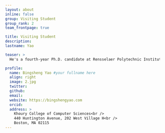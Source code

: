 ```yaml
---
layout: about
inline: false
group: Visiting Student
group_rank: 2
team_frontpage: true

title: Visiting Student
description:
lastname: Yao

teaser: >
  He's a fourth-year Ph.D. candidate at Rensselaer Polytechnic Institute (Advisor: Jim Hendler) in Computer Science. His research interests lie at the interaction of natural language processing and human-computer interaction.

profile:
  name: Bingsheng Yao #your fullname here
  align: right
  image: 2.jpg
  twitter:
  github:
  email:
  website: https://bingshengyao.com
  orcid:
  address: >
    Khoury College of Computer Sciences<br />
    440 Huntington Avenue, 202 West Village H<br />
    Boston, MA 02115
---
```

